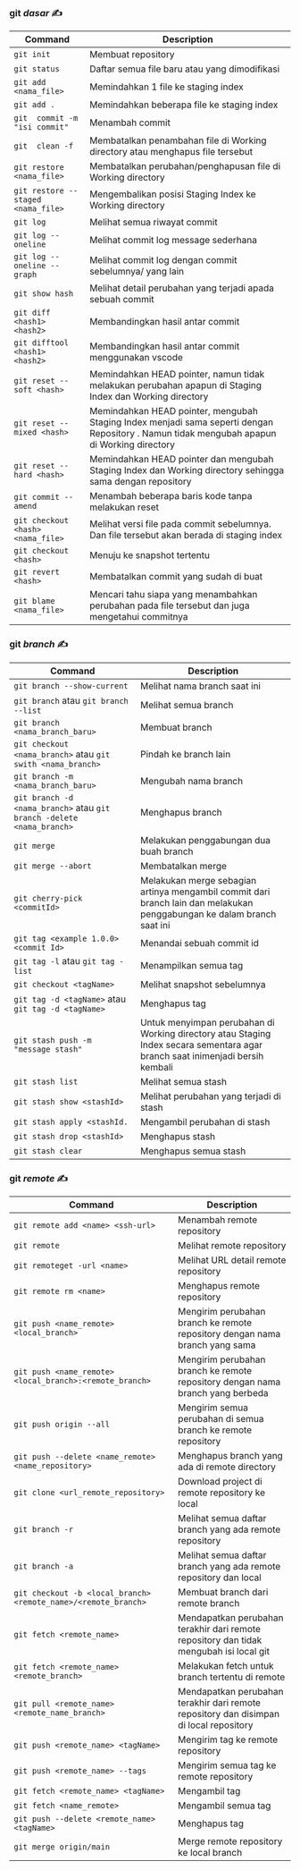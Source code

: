 
### git *dasar* :writing_hand:

| **Command** | **Description** |
| --- | --- |
| `git init` | Membuat repository  |
| `git status` | Daftar semua file baru atau yang dimodifikasi |
| `git add <nama_file>` | Memindahkan 1 file ke staging index |
| `git add .` | Memindahkan beberapa file ke staging index |
| `git  commit -m "isi commit" ` | Menambah commit |
| `git  clean -f` |  Membatalkan penambahan file di Working directory  atau menghapus file tersebut |
| `git restore <nama_file>` | Membatalkan perubahan/penghapusan file di Working directory |
| `git restore --staged <nama_file>` | Mengembalikan posisi Staging Index ke Working directory |
| `git log` | Melihat semua riwayat commit |
| `git log --oneline` | Melihat commit log message sederhana |
| `git log --oneline --graph` | Melihat commit log dengan commit sebelumnya/ yang lain |
| `git show hash` | Melihat detail perubahan yang terjadi apada sebuah commit |
| `git diff <hash1> <hash2>` | Membandingkan hasil antar commit  |
| `git difftool <hash1> <hash2>` | Membandingkan hasil antar commit menggunakan vscode |
| `git reset --soft <hash>` | Memindahkan HEAD pointer, namun tidak melakukan perubahan apapun di Staging Index dan Working directory |
| `git reset --mixed <hash>` | Memindahkan HEAD pointer, mengubah Staging Index menjadi sama seperti dengan Repository . Namun tidak mengubah apapun di Working directory |
| `git reset --hard <hash>` | Memindahkan HEAD pointer dan mengubah Staging Index dan Working directory sehingga sama dengan repository|
| `git commit --amend` | Menambah beberapa baris kode tanpa melakukan reset |
| `git checkout <hash> <nama_file>` | Melihat versi file pada commit sebelumnya. Dan file tersebut akan berada di staging index |
| `git checkout <hash>` | Menuju ke snapshot tertentu |
| `git revert <hash>` | Membatalkan commit yang sudah di buat |
| `git blame <nama_file>` | Mencari tahu siapa yang menambahkan perubahan pada file tersebut dan juga mengetahui commitnya |


### git *branch* :writing_hand:

| **Command** | **Description** |
| --- | --- |
| `git branch --show-current` | Melihat nama branch saat ini |
| `git branch` atau  `git branch --list` | Melihat semua branch |
| `git branch <nama_branch_baru>` | Membuat branch |
| `git checkout <nama_branch>` atau  `git swith <nama_branch>`| Pindah ke branch lain |
| `git branch -m <nama_branch_baru>` | Mengubah nama branch |
| `git branch -d <nama_branch>` atau `git branch -delete <nama_branch>` | Menghapus branch|
| `git merge` | Melakukan penggabungan dua buah branch |
| `git merge --abort` | Membatalkan merge |
| `git cherry-pick <commitId>` | Melakukan merge sebagian artinya mengambil commit dari branch lain dan melakukan penggabungan ke dalam branch saat ini |
| `git tag <example 1.0.0> <commit Id>` | Menandai sebuah commit id |
| `git tag -l` atau `git tag -list`| Menampilkan semua tag |
| `git checkout <tagName>` | Melihat snapshot sebelumnya |
| `git tag -d <tagName>` atau `git tag -d <tagName>`  | Menghapus tag |
| `git stash push -m "message stash"` | Untuk menyimpan perubahan di Working directory atau Staging Index secara sementara agar branch saat inimenjadi bersih kembali |
| `git stash list` | Melihat semua stash |
| `git stash show <stashId>` | Melihat perubahan yang terjadi di stash|
| `git stash apply <stashId.` | Mengambil perubahan di stash |
| `git stash drop <stashId>` | Menghapus stash |
| `git stash clear` | Menghapus semua stash |


### git *remote* :writing_hand:

| **Command** | **Description** |
| --- | --- |
| `git remote add <name> <ssh-url>` | Menambah remote repository |
| `git remote` | Melihat remote repository |
| `git remoteget -url <name>` | Melihat URL detail remote repository |
| `git remote rm <name>` | Menghapus remote repository |
| `git push <name_remote> <local_branch>` | Mengirim perubahan branch ke remote repository dengan nama branch yang sama |
| `git push <name_remote> <local_branch>:<remote_branch>` | Mengirim perubahan branch ke remote repository dengan nama branch yang berbeda |
| `git push origin --all` | Mengirim semua perubahan di semua branch ke remote repository |
| `git push --delete <name_remote> <name_repository>` | Menghapus branch yang ada di remote directory |
| `git clone <url_remote_repository>` | Download project di remote repository ke local |
| `git branch -r` | Melihat semua daftar branch yang ada remote repository |
| `git branch -a` | Melihat semua daftar branch yang ada remote repository dan local |
| `git checkout -b <local_branch> <remote_name>/<remote_branch>` | Membuat branch dari remote branch |
| `git fetch <remote_name>` | Mendapatkan perubahan terakhir dari remote repository dan tidak mengubah isi local git |
| `git fetch <remote_name> <remote_branch>` | Melakukan fetch untuk branch tertentu di remote |
| `git pull <remote_name> <remote_name_branch>` | Mendapatkan perubahan terakhir dari remote repository dan disimpan di local repository |
| `git push <remote_name> <tagName>` | Mengirim tag ke remote repository |
| `git push <remote_name> --tags` | Mengirim semua tag ke remote repository |
| `git fetch <remote_name> <tagName>` | Mengambil tag |
| `git fetch <name_remote>` | Mengambil semua tag |
| `git push --delete <remote_name> <tagName>` | Menghapus tag |
| `git merge origin/main` | Merge remote repository ke local branch |
